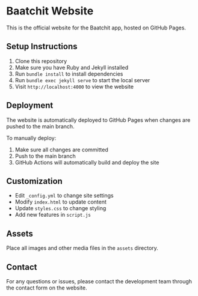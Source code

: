# Baatchit Website

This is the official website for the Baatchit app, hosted on GitHub Pages.

## Setup Instructions

1. Clone this repository
2. Make sure you have Ruby and Jekyll installed
3. Run `bundle install` to install dependencies
4. Run `bundle exec jekyll serve` to start the local server
5. Visit `http://localhost:4000` to view the website

## Deployment

The website is automatically deployed to GitHub Pages when changes are pushed to the main branch.

To manually deploy:

1. Make sure all changes are committed
2. Push to the main branch
3. GitHub Actions will automatically build and deploy the site

## Customization

- Edit `_config.yml` to change site settings
- Modify `index.html` to update content
- Update `styles.css` to change styling
- Add new features in `script.js`

## Assets

Place all images and other media files in the `assets` directory.

## Contact

For any questions or issues, please contact the development team through the contact form on the website. 